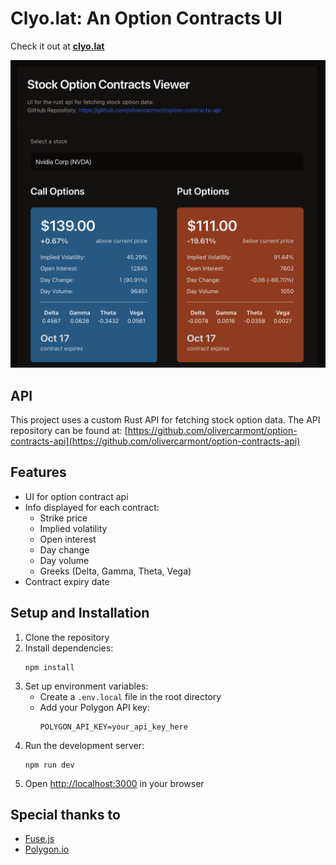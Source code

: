 # Clyo.lat: An Option Contracts UI

Check it out at **[clyo.lat](https://clyo.lat)**

![Option Contract API UI](readme-img.png)

## API

This project uses a custom Rust API for fetching stock option data. The API repository can be found at:
[https://github.com/olivercarmont/option-contracts-api](https://github.com/olivercarmont/option-contracts-api)

## Features

- UI for option contract api
- Info displayed for each contract:
  - Strike price
  - Implied volatility
  - Open interest
  - Day change
  - Day volume
  - Greeks (Delta, Gamma, Theta, Vega)
- Contract expiry date

## Setup and Installation

1. Clone the repository
2. Install dependencies:
   ```
   npm install
   ```
3. Set up environment variables:
   - Create a `.env.local` file in the root directory
   - Add your Polygon API key:
     ```
     POLYGON_API_KEY=your_api_key_here
     ```
4. Run the development server:
   ```
   npm run dev
   ```
5. Open [http://localhost:3000](http://localhost:3000) in your browser

## Special thanks to
- [Fuse.js](https://fusejs.io/)
- [Polygon.io](https://polygon.io/)
